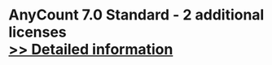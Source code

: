 # AnyCount 7.0 Standard - 2 additional licenses<br />[>> Detailed information](https://secure.shareit.com/shareit/product.html?productid=300340524&affiliateid=200057808)